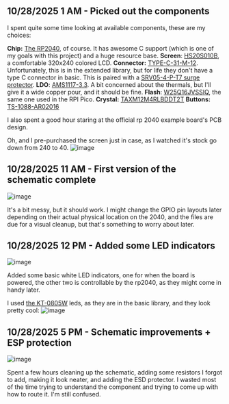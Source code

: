 <!--
  ===================    !!READ THIS NOTICE!!   ====================
  DO NOT edit this file manually. Your changes WILL BE OVERWRITTEN!
  This journal is auto generated and updated by Hack Club Blueprint.
  To edit this file, please edit your journal entries on Blueprint.
  ==================================================================
-->

## 10/28/2025 1 AM - Picked out the components  

I spent quite some time looking at available components, these are my choices:

**Chip:** [The RP2040](https://jlcpcb.com/partdetail/RaspberryPi-RP2040/C2040), of course. It has awesome C support (which is one of my goals with this project) and a huge resource base.
**Screen**: [HS20S010B](https://jlcpcb.com/partdetail/HS-HS20S010B/C5329586), a comfortable 320x240 colored LCD.
**Connector:** [TYPE-C-31-M-12](https://jlcpcb.com/partdetail/Korean_HropartsElec-TYPE_C_31_M12/C165948). Unfortunately, this is in the extended library, but for life they don't have a type C connector in basic. This is paired with a [SRV05-4-P-T7 surge protector](https://jlcpcb.com/partdetail/ProTekDevices-SRV05_4_PT7/C85364).
**LDO**: [AMS1117-3.3](https://jlcpcb.com/partdetail/Advanced_MonolithicSystems-AMS1117_33/C6186). A bit concerned about the thermals, but I'll give it a wide copper pour, and it should be fine.
**Flash**: [W25Q16JVSSIQ](https://jlcpcb.com/partdetail/WinbondElec-W25Q16JVSSIQ/C131025), the same one used in the RPI Pico.
**Crystal:** [TAXM12M4RLBDDT2T](https://jlcpcb.com/partdetail/Yajingxin-TAXM12M4RLBDDT2T/C133334)
**Buttons:** [TS-1088-AR02016](https://jlcpcb.com/partdetail/XUNPU-TS_1088AR02016/C720477)

I also spent a good hour staring at the official rp 2040 example board's PCB design.

Oh, and I pre-purchased the screen just in case, as I watched it's stock go down from 240 to 40.
![image](https://blueprint.hackclub.com/user-attachments/blobs/proxy/eyJfcmFpbHMiOnsiZGF0YSI6NjA5MiwicHVyIjoiYmxvYl9pZCJ9fQ==--db3dc4ecc3ea2c4af87f85be5b4527a0c1783ca3/image.png)
  

## 10/28/2025 11 AM - First version of the schematic complete  

![image](https://blueprint.hackclub.com/user-attachments/blobs/proxy/eyJfcmFpbHMiOnsiZGF0YSI6NjE3NiwicHVyIjoiYmxvYl9pZCJ9fQ==--bda49364c648ef2992243d9fba56b7307be421bc/image.png)

It's a bit messy, but it should work. I might change the GPIO pin layouts later depending on their actual physical location on the 2040, and the files are due for a visual cleanup, but that's something to worry about later. 
  

## 10/28/2025 12 PM - Added some LED indicators  

![image](https://blueprint.hackclub.com/user-attachments/blobs/proxy/eyJfcmFpbHMiOnsiZGF0YSI6NjE3NywicHVyIjoiYmxvYl9pZCJ9fQ==--6d2addd5c674bdfe7e04072f527bb028229063f1/image.png)

Added some basic white LED indicators, one for when the board is powered, the other two is controllable by the rp2040, as they might come in handy later.

I used [the KT-0805W](https://jlcpcb.com/partdetail/Hubei_KENTOElec-KT0805W/C34499) leds, as they are in the basic library, and they look pretty cool:
![image](https://blueprint.hackclub.com/user-attachments/blobs/proxy/eyJfcmFpbHMiOnsiZGF0YSI6NjE3OCwicHVyIjoiYmxvYl9pZCJ9fQ==--ad8f26820d69a7373c894e4842cd46a08483c945/image.png)
  

## 10/28/2025 5 PM - Schematic improvements + ESP protection  

![image](https://blueprint.hackclub.com/user-attachments/blobs/proxy/eyJfcmFpbHMiOnsiZGF0YSI6NjIzNCwicHVyIjoiYmxvYl9pZCJ9fQ==--4d1d7e7d1ab7e8c94ffd3ea848092ee5d686ad4d/image.png)

Spent a few hours cleaning up the schematic, adding some resistors I forgot to add, making it look neater, and adding the ESD protector. I wasted most of the time trying to understand the component and trying to come up with how to route it. I'm still confused.  

